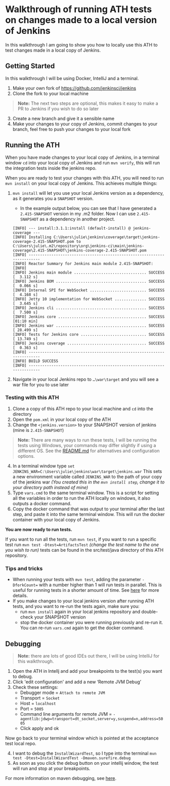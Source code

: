 # Walkthrough of running ATH tests on changes made to a local version of Jenkins

In this walkthrough I am going to show you how to locally use this ATH to test changes made in a local copy of Jenkins.

## Getting Started

In this walkthrough I will be using Docker, IntelliJ and a terminal.

1) Make your own fork of https://github.com/jenkinsci/jenkins
2) Clone the fork to your local machine
> **Note:** The next two steps are optional, this makes it easy to make a PR to Jenkins if you wish to do so later
3) Create a new branch and give it a sensible name
4) Make your changes to your copy of Jenkins, commit changes to your branch, feel free to push your changes to your local fork 



## Running the ATH

When you have made changes to your local copy of Jenkins, in a terminal window `cd` into your local copy of Jenkins and run `mvn verify`, this will run the integration tests inside the jenkins repo. 

When you are ready to test your changes with this ATH, you will need to run `mvn install` on your local copy of Jenkins. This achieves multiple things:
1) `mvn install` will let you use your local Jenkins version as a dependency, as it generates you a `SNAPSHOT` version. 

   - In the example output below, you can see that I have generated a `2.415-SNAPSHOT` version in my .m2 folder. Now I can use `2.415-SNAPSHOT` as a dependency in another project.
    ```shell
    [INFO] --- install:3.1.1:install (default-install) @ jenkins-coverage ---
    [INFO] Installing C:\Users\julie\jenkins\coverage\target\jenkins-coverage-2.415-SNAPSHOT.pom to C:\Users\julie\.m2\repository\org\jenkins-ci\main\jenkins-coverage\2.415-SNAPSHOT\jenkins-coverage-2.415-SNAPSHOT.pom
    [INFO] ------------------------------------------------------------------------
    [INFO] Reactor Summary for Jenkins main module 2.415-SNAPSHOT:
    [INFO]
    [INFO] Jenkins main module ................................ SUCCESS [  3.112 s]
    [INFO] Jenkins BOM ........................................ SUCCESS [  0.066 s]
    [INFO] Internal SPI for WebSocket ......................... SUCCESS [  4.168 s]
    [INFO] Jetty 10 implementation for WebSocket .............. SUCCESS [  3.645 s]
    [INFO] Jenkins cli ........................................ SUCCESS [  7.500 s]
    [INFO] Jenkins core ....................................... SUCCESS [01:10 min]
    [INFO] Jenkins war ........................................ SUCCESS [ 28.499 s]
    [INFO] Tests for Jenkins core ............................. SUCCESS [ 13.749 s]
    [INFO] Jenkins coverage ................................... SUCCESS [  0.363 s]
    [INFO] ------------------------------------------------------------------------
    [INFO] BUILD SUCCESS
    [INFO] ------------------------------------------------------------------------
    ```

2) Navigate in your local Jenkins repo to `…\war\target` and you will see a war file for you to use later

### Testing with this ATH
1) Clone a copy of this ATH repo to your local machine and `cd` into the directory
2) Open the `pom.xml` in your local copy of the ATH
3) Change the `<jenkins.version>` to your SNAPSHOT version of jenkins (mine is `2.415-SNAPSHOT`)

> **Note:** There are many ways to run these tests, I will be running the tests using Windows, your commands may differ slightly if using a different OS. See the [README.md](README.md) for alternatives and configuration options.  

4) In a terminal window type `set JENKINS_WAR=C:\Users\julie\jenkins\war\target\jenkins.war` This sets a new environment variable called `JENKINS_WAR` to the path of your copy of the jenkins war *(You created this in the `mvn install step`, change it to your directory path instead of mine)*
5) Type `vars.cmd` to the same terminal window. This is a script for setting all the variables in order to run the ATH locally on windows, it also outputs a docker command. 
6) Copy the docker command that was output to your terminal after the last step, and paste it into the same terminal window. This will run the docker container with your local copy of Jenkins.

**You are now ready to run tests.**

If you want to run all the tests, run `mvn test`, if you want to run a specific test run `mvn test -Dtest=ArtifactsTest` *(change the test name to the one you wish to run)* tests can be found in the src/test/java directory of this ATH repository.

### Tips and tricks
- When running your tests with `mvn test`, adding the parameter `-DforkCount=` with a number higher than 1 will run tests in parallel. This is useful for running tests in a shorter amount of time. See [here](https://maven.apache.org/surefire/maven-surefire-plugin/examples/fork-options-and-parallel-execution.html) for more details.
- If you make changes to your local jenkins version after running ATH tests, and you want to re-run the tests again, make sure you:
  - run `mvn install` again in your local jenkins repository and double-check your SNAPSHOT version
  - stop the docker container you were running previously and re-run it. You can re-run `vars.cmd` again to get the docker command.

## Debugging
> **Note:** there are lots of good IDEs out there, I will be using IntelliJ for this walkthrough.

1) Open the ATH in Intellj and add your breakpoints to the test(s) you want to debug.
2) Click 'edit configuration' and add a new ‘Remote JVM Debug’
3) Check these settings:
   - Debugger mode = `Attach to remote JVM`
   - Transport = `Socket`
   - Host = `localhost`
   - Port = `5005`
   - Command line arguments for remote JVM = `-agentlib:jdwp=transport=dt_socket,server=y,suspend=n,address=5005`
   - Click apply and ok 
 
Now go back to your terminal window which is pointed at the acceptance test local repo. 

4) I want to debug the `InstallWizardTest`, so I type into the terminal `mvn test -Dtest=InstallWizardTest -Dmaven.surefire.debug`
5) As soon as you click the debug button on your intellij window, the test will run and stop at your breakpoints.

For more information on maven debugging, see [here](https://maven.apache.org/surefire/maven-surefire-plugin/examples/debugging.html).


